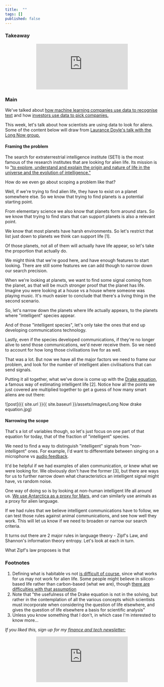 ```yaml
---
title:  ""  
tags: []
published: false
---
```


### Takeaway

<style>
      .iframe-container {
        overflow: hidden;        
        padding-top: 50%; <!-- Calculated from the aspect ration of the content (in case of 16:9 it is 9/16= 0.5625) -->
        position: relative;
      }
      .iframe-container iframe { 
         border: 0;
         height: 100%; <!-- Finally, width and height are set to 100% so the iframe takes up 100% of the containers space. -->
         left: 0;
         position: absolute;
         top: 0;
         width: 100%;
         display: block;
         margin: 0 auto; <!-- center image -->
      }
      <!-- 4x3 Aspect Ratio -->
      .iframe-container-4x3 {
        padding-top: 75%;
      }
</style> 

<div class="iframe-container-4x3">
  <p align="center"><iframe src="https://avoidboringpeople.substack.com/embed" frameborder="0" scrolling="no"> </iframe></p>
</div>

### Main

We've talked about [how machine learning companies use data to recognise text](https://avoidboringpeople.substack.com/p/the-next-machine-learning-startup "ML") and how [investors use data to pick companies.](https://avoidboringpeople.substack.com/p/not-everything-is-insider-trading "invest")

This week, let's talk about how scientists are using data to look for aliens. Some of the content below will draw from [Laurance Doyle's talk with the Long Now group.](http://longnow.org/seminars/02020/apr/29/interspecies-communication-and-search-extraterrestrial-intelligence/ "Long")

#### Framing the problem

The search for extraterrestrial intelligence institute (SETI) is the most famous of the research institutes that are looking for alien life. Its mission is to ["to explore, understand and explain the origin and nature of life in the universe and the evolution of intelligence."](https://www.seti.org/about-us/mission "mission")

How do we even go about scoping a problem like that? 

Well, if we're trying to find alien life, they have to exist on a planet somewhere else. So we know that trying to find planets is a potential starting point.

From elementary science we also know that planets form around stars. So we know that trying to find stars that can support planets is also a relevant point.

We know that most planets have harsh environments. So let's restrict that list just down to planets we think can support life \[1\].

Of those planets, not all of them will actually have life appear, so let's take the proportion that actually do.

We might think that we're good here, and have enough features to start looking. There are still some features we can add though to narrow down our search precision. 

When we're looking at planets, we want to find some signal coming from the planet, as that will be much stronger proof that the planet has life. Imagine you were looking at a house vs a house where someone was playing music. It's much easier to conclude that there's a living thing in the second scenario. 

So, let's narrow down the planets where life actually appears, to the planets where "intelligent" species appear.

And of those "intelligent species", let's only take the ones that end up developing communications technology. 

Lastly, even if the species developed communications, if they're no longer alive to send those communications, we'd never receive them. So we need to account for how long those civilisations live for as well.

That was a lot. But now we have all the major factors we need to frame our problem, and look for the number of intelligent alien civilisations that can send signals.

Putting it all together, what we've done is come up with the [Drake equation](https://en.wikipedia.org/wiki/Drake_equation#:~:text=The%20Drake%20equation%20is%20a%20statement%20that%20stimulates%20intellectual%20curiosity,a%20part%20of%20that%20universe. "Drake"), a famous way of estimating intelligent life \[2\]. Notice how all the points we just covered are multiplied together to get a guess of how many smart aliens are out there:

![post]({{ site.url }}{{ site.baseurl }}/assets/images/Long Now drake equation.jpg)

#### Narrowing the scope 

That's a lot of variables though, so let's just focus on one part of that equation for today, that of the fraction of "intelligent" species. 

We need to find a way to distinguish "intelligent" signals from "non-intelligent" ones. For example, I'd want to differentiate between singing on a microphone vs [audio feedback](https://en.wikipedia.org/wiki/Audio_feedback "audio"). 

It'd be helpful if we had examples of alien communication, or knew what we were looking for. We obviously don't have the former \[3\], but there are ways for us to further narrow down what characteristics an intelligent signal might have, vs random noise.

One way of doing so is by looking at non-human intelligent life all around us. [We use Antarctica as a proxy for Mars,](https://www.cnn.com/2015/12/09/health/white-mars-antarctica-concordia/index.html "Mars") and can similarly use animals as a proxy for alien language. 

If we had rules that we believe intelligent communications have to follow, we can test those rules against animal communications, and see how well they work. This will let us know if we need to broaden or narrow our search criteria.

It turns out there are 2 major rules in language theory - Zipf's Law, and Shannon's information theory entropy. Let's look at each in turn.

What Zipf's law proposes is that 

### Footnotes

1. Defining what is habitable vs not [is difficult of course,](https://en.wikipedia.org/wiki/Circumstellar_habitable_zone "zone") since what works for us may not work for alien life. Some people might believe in silicon-based life rather than carbon-based (what we are), though [there are difficulties with that assumption](https://astronomy.stackexchange.com/questions/20858/why-do-aliens-have-to-be-carbon-based-lifeforms "carbon")
2. Note that "the usefulness of the Drake equation is not in the solving, but rather in the contemplation of all the various concepts which scientists must incorporate when considering the question of life elsewhere, and gives the question of life elsewhere a basis for scientific analysis"
3. Unless you know something that I don't, in which case I'm interested to know more...

*If you liked this, sign up for my [finance and tech newsletter:](https://avoidboringpeople.substack.com/ "ABP")*

<div class="iframe-container-4x3">
  <p align="center"><iframe src="https://avoidboringpeople.substack.com/embed" frameborder="0" scrolling="no"> </iframe></p>
</div>
